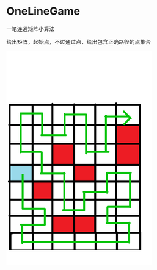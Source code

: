 # OneLineGame
一笔连通矩阵小算法

给出矩阵，起始点，不过通过点，给出包含正确路径的点集合

![图片](https://github.com/chaolu0/OneLineGame/blob/master/src/com/shxy/onelinegame/%E6%97%A0%E6%A0%87%E9%A2%98.png?raw=true)


